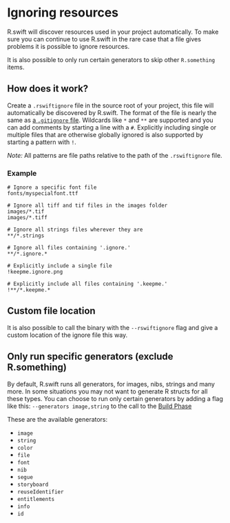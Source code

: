 # Ignoring resources

R.swift will discover resources used in your project automatically. To make sure you can continue to use R.swift in the rare case that a file gives problems it is possible to ignore resources.

It is also possible to only run certain generators to skip other `R.something` items.


## How does it work?

Create a `.rswiftignore` file in the source root of your project, this file will automatically be discovered by R.swift. The format of the file is nearly the same as [a `.gitignore` file](https://git-scm.com/docs/gitignore#_pattern_format). Wildcards like `*` and `**` are supported and you can add comments by starting a line with a `#`. Explicitly including single or multiple files that are otherwise globally ignored is also supported by starting a pattern with `!`.

_Note:_ All patterns are file paths relative to the path of the `.rswiftignore` file.

### Example

```
# Ignore a specific font file
fonts/myspecialfont.ttf

# Ignore all tiff and tif files in the images folder
images/*.tif
images/*.tiff

# Ignore all strings files wherever they are
**/*.strings

# Ignore all files containing '.ignore.'
**/*.ignore.*

# Explicitly include a single file
!keepme.ignore.png

# Explicitly include all files containing '.keepme.'
!**/*.keepme.*
```

## Custom file location

It is also possible to call the binary with the `--rswiftignore` flag and give a custom location of the ignore file this way.


## Only run specific generators (exclude R.something)
By default, R.swift runs all generators, for images, nibs, strings and many more. In some situations you may not want to generate R structs for all these types. You can choose to run only certain generators by adding a flag like this: `--generators image,string` to the call to the [Build Phase](/Documentation/Images/BuildPhaseExample.png)

These are the available generators:

- `image`
- `string`
- `color`
- `file`
- `font`
- `nib`
- `segue`
- `storyboard`
- `reuseIdentifier`
- `entitlements`
- `info`
- `id`
